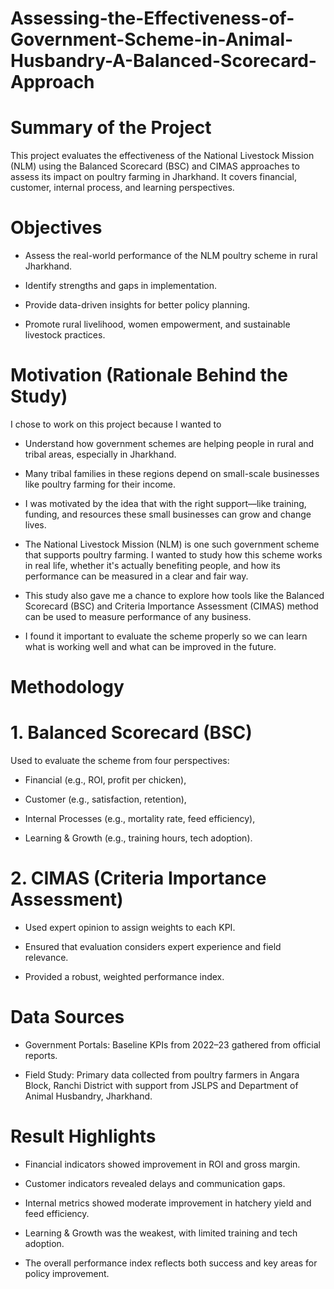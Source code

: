 # Assessing-the-Effectiveness-of-Government-Scheme-in-Animal-Husbandry-A-Balanced-Scorecard-Approach
# Summary of the Project
This project evaluates the effectiveness of the National Livestock Mission (NLM) using the Balanced Scorecard (BSC) and CIMAS approaches to assess its impact on poultry farming in Jharkhand. It covers financial, customer, internal process, and learning perspectives.

# Objectives 
* Assess the real-world performance of the NLM poultry scheme in rural Jharkhand.
  
* Identify strengths and gaps in implementation.
  
* Provide data-driven insights for better policy planning.
  
* Promote rural livelihood, women empowerment, and sustainable livestock practices.

# Motivation (Rationale Behind the Study)
I chose to work on this project because I wanted to 
* Understand how government schemes are helping people in rural and tribal areas, especially in Jharkhand.
  
* Many tribal families in these regions depend on small-scale businesses like poultry farming for their income.

* I was motivated by the idea that with the right support—like training, funding, and resources these small businesses can grow and change lives.
   
* The National Livestock Mission (NLM) is one such government scheme that supports poultry farming. I wanted to study how this scheme works in real life, whether it's actually benefiting people, and how its 
  performance can be measured in a clear and fair way.
  
* This study also gave me a chance to explore how tools like the Balanced Scorecard (BSC) and  Criteria Importance Assessment (CIMAS) method can be used to measure performance of any business.
  
* I found it important to evaluate the scheme properly so we can learn what is working well and what can be improved in the future.


# Methodology
# 1. Balanced Scorecard (BSC)
Used to evaluate the scheme from four perspectives:

* Financial (e.g., ROI, profit per chicken),

* Customer (e.g., satisfaction, retention),

* Internal Processes (e.g., mortality rate, feed efficiency),

* Learning & Growth (e.g., training hours, tech adoption).

# 2. CIMAS (Criteria Importance Assessment)
* Used expert opinion to assign weights to each KPI.

* Ensured that evaluation considers expert experience and field relevance.

* Provided a robust, weighted performance index.

# Data Sources
* Government Portals: Baseline KPIs from 2022–23 gathered from official reports.

* Field Study: Primary data collected from poultry farmers in Angara Block, Ranchi District with support from JSLPS and Department of Animal Husbandry, Jharkhand.

# Result Highlights
* Financial indicators showed improvement in ROI and gross margin.

* Customer indicators revealed delays and communication gaps.

* Internal metrics showed moderate improvement in hatchery yield and feed efficiency.

* Learning & Growth was the weakest, with limited training and tech adoption.

* The overall performance index reflects both success and key areas for policy improvement.


